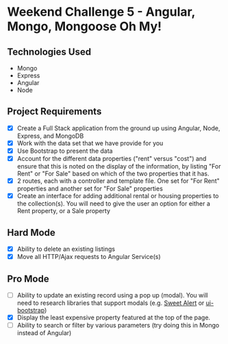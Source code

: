 # Weekend Challenge 5 - Angular, Mongo, Mongoose Oh My!

## Technologies Used
- Mongo
- Express
- Angular
- Node

## Project Requirements

- [x] Create a Full Stack application from the ground up using Angular, Node, Express, and MongoDB
- [x] Work with the data set that we have provide for you
- [x] Use Bootstrap to present the data
- [x] Account for the different data properties ("rent" versus "cost") and ensure that this is noted on the display of the information, by listing "For Rent" or "For Sale" based on which of the two properties that it has.
- [x] 2 routes, each with a controller and template file. One set for "For Rent" properties and another set for "For Sale" properties
- [x] Create an interface for adding additional rental or housing properties to the collection(s). You will need to give the user an option for either a Rent property, or a Sale property

## Hard Mode

- [x] Ability to delete an existing listings
- [x] Move all HTTP/Ajax requests to Angular Service(s)

## Pro Mode

- [ ] Ability to update an existing record using a pop up (modal). You will need to research libraries that support modals (e.g. [Sweet Alert](https://sweetalert.js.org/) or [ui-bootstrap](https://angular-ui.github.io/bootstrap/))
- [x] Display the least expensive property featured at the top of the page.
- [ ] Ability to search or filter by various parameters (try doing this in Mongo instead of Angular)
